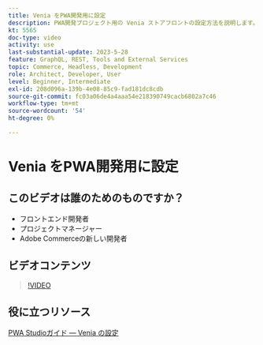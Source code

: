 ```yaml
---
title: Venia をPWA開発用に設定
description: PWA開発プロジェクト用の Venia ストアフロントの設定方法を説明します。
kt: 5565
doc-type: video
activity: use
last-substantial-update: 2023-5-28
feature: GraphQL, REST, Tools and External Services
topic: Commerce, Headless, Development
role: Architect, Developer, User
level: Beginner, Intermediate
exl-id: 208d096a-139b-4e08-85c9-fad181dc8cdb
source-git-commit: fc03a06de4a4aaa54e218390749cacb6802a7c46
workflow-type: tm+mt
source-wordcount: '54'
ht-degree: 0%

---
```


# Venia をPWA開発用に設定

## このビデオは誰のためのものですか？

- フロントエンド開発者
- プロジェクトマネージャー
- Adobe Commerceの新しい開発者

## ビデオコンテンツ

>[!VIDEO](https://video.tv.adobe.com/v/35785?quality=12&learn=on)

## 役に立つリソース

[PWA Studioガイド — Venia の設定](https://developer.adobe.com/commerce/pwa-studio/tutorials/setup-storefront/)
